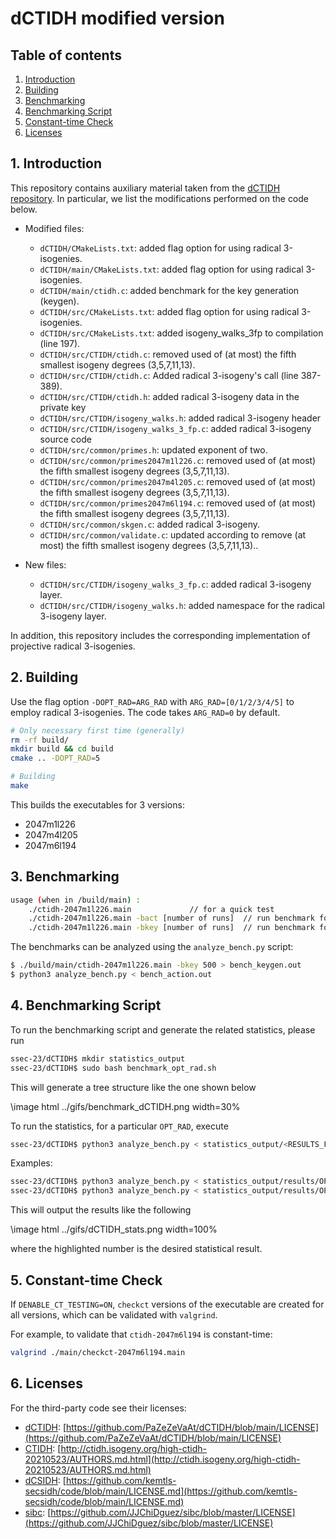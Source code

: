 # dCTIDH modified version

## Table of contents
1. [Introduction](#section_01)
2. [Building](#section_02)
3. [Benchmarking](#section_03)
4. [Benchmarking Script](#section_04)
5. [Constant-time Check](#section_05)
6. [Licenses](#section_06)

<a name="section_01"></a>
## 1. Introduction

This repository contains auxiliary material taken from the <a href="https://github.com/PaZeZeVaAt/dCTIDH" target="_blank">dCTIDH repository</a>.
In particular, we list the modifications performed on the code below.

- Modified files:

  - `dCTIDH/CMakeLists.txt`: added flag option for using radical 3-isogenies.
  - `dCTIDH/main/CMakeLists.txt`: added flag option for using radical 3-isogenies.
  - `dCTIDH/main/ctidh.c`: added benchmark for the key generation (keygen).
  - `dCTIDH/src/CMakeLists.txt`: added flag option for using radical 3-isogenies.
  - `dCTIDH/src/CMakeLists.txt`: added isogeny_walks_3fp to compilation (line 197).
  - `dCTIDH/src/CTIDH/ctidh.c`: removed used of (at most) the fifth smallest isogeny degrees (3,5,7,11,13).
  - `dCTIDH/src/CTIDH/ctidh.c`: Added radical 3-isogeny's call (line 387-389).
  - `dCTIDH/src/CTIDH/ctidh.h`: added radical 3-isogeny data in the private key
  - `dCTIDH/src/CTIDH/isogeny_walks.h`: added radical 3-isogeny header
  - `dCTIDH/src/CTIDH/isogeny_walks_3_fp.c`: added radical 3-isogeny source code
  - `dCTIDH/src/common/primes.h`: updated exponent of two.
  - `dCTIDH/src/common/primes2047m1l226.c`: removed used of (at most) the fifth smallest isogeny degrees (3,5,7,11,13).
  - `dCTIDH/src/common/primes2047m4l205.c`: removed used of (at most) the fifth smallest isogeny degrees (3,5,7,11,13).
  - `dCTIDH/src/common/primes2047m6l194.c`: removed used of (at most) the fifth smallest isogeny degrees (3,5,7,11,13).
  - `dCTIDH/src/common/skgen.c`: added radical 3-isogeny.
  - `dCTIDH/src/common/validate.c`: updated according to remove (at most) the fifth smallest isogeny degrees (3,5,7,11,13)..

- New files:

  - `dCTIDH/src/CTIDH/isogeny_walks_3_fp.c`: added radical 3-isogeny layer.
  - `dCTIDH/src/CTIDH/isogeny_walks.h`: added namespace for the radical 3-isogeny layer.

In addition, this repository includes the corresponding implementation of projective radical 3-isogenies.

<a name="section_02"></a>
## 2. Building

Use the flag option `-DOPT_RAD=ARG_RAD` with `ARG_RAD=[0/1/2/3/4/5]` to employ radical 3-isogenies. The code takes `ARG_RAD=0` by default.

```sh
# Only necessary first time (generally)
rm -rf build/
mkdir build && cd build
cmake .. -DOPT_RAD=5

# Building
make
```
This builds the executables for 3 versions:

- 2047m1l226 
- 2047m4l205
- 2047m6l194

<a name="section_03"></a>
## 3. Benchmarking

```sh
usage (when in /build/main) : 	
    ./ctidh-2047m1l226.main				// for a quick test
    ./ctidh-2047m1l226.main -bact [number of runs]	// run benchmark for the action
    ./ctidh-2047m1l226.main -bkey [number of runs]	// run benchmark for the action
```

The benchmarks can be analyzed using the `analyze_bench.py` script:

```sh
$ ./build/main/ctidh-2047m1l226.main -bkey 500 > bench_keygen.out
$ python3 analyze_bench.py < bench_action.out 
```

<a name="section_04"></a>
## 4. Benchmarking Script

To run the benchmarking script and generate the related statistics, please run

```bash
ssec-23/dCTIDH$ mkdir statistics_output
ssec-23/dCTIDH$ sudo bash benchmark_opt_rad.sh 
```

This will generate a tree structure like the one shown below

\image html ../gifs/benchmark_dCTIDH.png width=30%

To run the statistics, for a particular `OPT_RAD`, execute

```bash
ssec-23/dCTIDH$ python3 analyze_bench.py < statistics_output/<RESULTS_FOLDER>/OPT_RAD_<SELECTED_OPT_RAD>/bench_<KEYGEN_OR_ACT>_<dCTIDH_PRIME>_opt_rad_<SELECTED_OPT_RAD>.out
```
Examples:
```bash
ssec-23/dCTIDH$ python3 analyze_bench.py < statistics_output/results/OPT_RAD_0/bench_keygen_226_opt_rad_0.out
ssec-23/dCTIDH$ python3 analyze_bench.py < statistics_output/results/OPT_RAD_1/bench_act_205_opt_rad_1.out
```
This will output the results like the following

\image html ../gifs/dCTIDH_stats.png width=100%

where the highlighted number is the desired statistical result.

<a name="section_05"></a>
## 5. Constant-time Check

If `DENABLE_CT_TESTING=ON`, `checkct` versions of the executable are created for all versions, which can be validated with `valgrind`.

For example, to validate that `ctidh-2047m6l194` is constant-time:

```sh 
valgrind ./main/checkct-2047m6l194.main
```
<a name="section_06"></a>
## 6. Licenses

For the third-party code see their licenses:

- [dCTIDH](https://github.com/PaZeZeVaAt/dCTIDH): [https://github.com/PaZeZeVaAt/dCTIDH/blob/main/LICENSE](https://github.com/PaZeZeVaAt/dCTIDH/blob/main/LICENSE)
- [CTIDH](http://ctidh.isogeny.org/): [http://ctidh.isogeny.org/high-ctidh-20210523/AUTHORS.md.html](http://ctidh.isogeny.org/high-ctidh-20210523/AUTHORS.md.html)
- [dCSIDH](https://github.com/kemtls-secsidh/code): [https://github.com/kemtls-secsidh/code/blob/main/LICENSE.md](https://github.com/kemtls-secsidh/code/blob/main/LICENSE.md)
- [sibc](https://github.com/JJChiDguez/sibc): [https://github.com/JJChiDguez/sibc/blob/master/LICENSE](https://github.com/JJChiDguez/sibc/blob/master/LICENSE)
